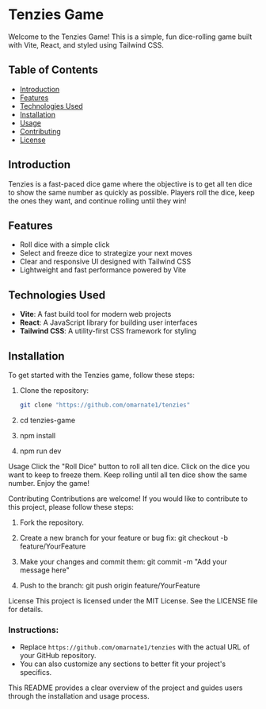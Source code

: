 # Tenzies Game

Welcome to the Tenzies Game! This is a simple, fun dice-rolling game built with Vite, React, and styled using Tailwind CSS.

## Table of Contents

- [Introduction](#introduction)
- [Features](#features)
- [Technologies Used](#technologies-used)
- [Installation](#installation)
- [Usage](#usage)
- [Contributing](#contributing)
- [License](#license)

## Introduction

Tenzies is a fast-paced dice game where the objective is to get all ten dice to show the same number as quickly as possible. Players roll the dice, keep the ones they want, and continue rolling until they win!

## Features

- Roll dice with a simple click
- Select and freeze dice to strategize your next moves
- Clear and responsive UI designed with Tailwind CSS
- Lightweight and fast performance powered by Vite

## Technologies Used

- **Vite**: A fast build tool for modern web projects
- **React**: A JavaScript library for building user interfaces
- **Tailwind CSS**: A utility-first CSS framework for styling

## Installation

To get started with the Tenzies game, follow these steps:

1. Clone the repository:

   ```bash
   git clone "https://github.com/omarnate1/tenzies"

   ```

2. cd tenzies-game

3. npm install

4. npm run dev

Usage
Click the "Roll Dice" button to roll all ten dice.
Click on the dice you want to keep to freeze them.
Keep rolling until all ten dice show the same number.
Enjoy the game!

Contributing
Contributions are welcome! If you would like to contribute to this project, please follow these steps:

1. Fork the repository.

2. Create a new branch for your feature or bug fix:
   git checkout -b feature/YourFeature

3. Make your changes and commit them:
   git commit -m "Add your message here"

4. Push to the branch:
   git push origin feature/YourFeature

License
This project is licensed under the MIT License. See the LICENSE file for details.

### Instructions:

- Replace `https://github.com/omarnate1/tenzies` with the actual URL of your GitHub repository.
- You can also customize any sections to better fit your project's specifics.

This README provides a clear overview of the project and guides users through the installation and usage process.
